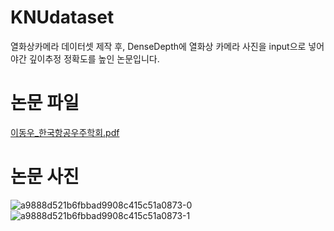 # KNUdataset
열화상카메라 데이터셋 제작 후, DenseDepth에 열화상 카메라 사진을 input으로 넣어 야간 깊이추정 정확도를 높인 논문입니다.


# 논문 파일
[이동우_한국항공우주학회.pdf](https://github.com/woodong11/KNUdataset/files/14000266/_.pdf)


# 논문 사진

![a9888d521b6fbbad9908c415c51a0873-0](https://github.com/woodong11/KNUdataset/assets/91379630/2f29be82-5386-46f9-bf71-cab29bbbfdf2)
![a9888d521b6fbbad9908c415c51a0873-1](https://github.com/woodong11/KNUdataset/assets/91379630/a77a0962-dbda-4094-8072-edfef9a93b18)
